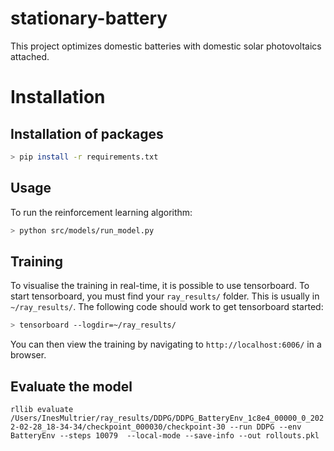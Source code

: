 
stationary-battery
==============================

This project optimizes domestic batteries with domestic solar photovoltaics attached.

Installation
============

Installation of packages
------------------------


```bash
> pip install -r requirements.txt
```

Usage
-----

To run the reinforcement learning algorithm:

```bash
> python src/models/run_model.py   
```

Training
--------

To visualise the training in real-time, it is possible to use tensorboard. To start tensorboard, you must find your `ray_results/` folder. This is usually in `~/ray_results/`. The following code should work to get tensorboard started:

```bash
> tensorboard --logdir=~/ray_results/
```

You can then view the training by navigating to `http://localhost:6006/` in a browser.

Evaluate the model
-------------------
```rllib evaluate /Users/InesMultrier/ray_results/DDPG/DDPG_BatteryEnv_1c8e4_00000_0_2022-02-28_18-34-34/checkpoint_000030/checkpoint-30 --run DDPG --env BatteryEnv --steps 10079  --local-mode --save-info --out rollouts.pkl```
